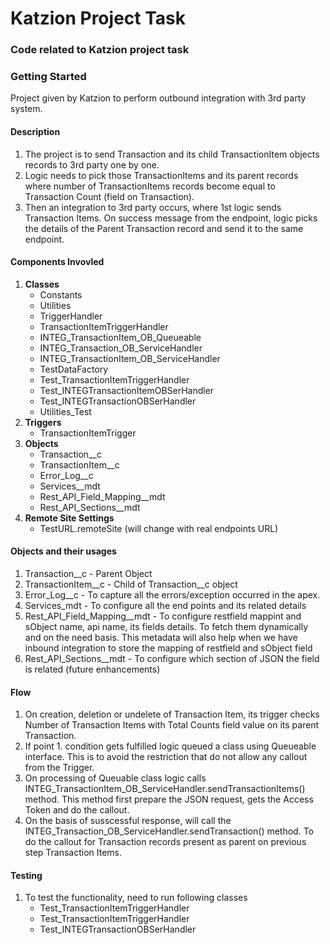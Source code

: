# Katzion Project Task 
### Code related to Katzion project task

### Getting Started
Project given by Katzion to perform outbound integration with 3rd party system.

#### Description
1. The project is to send Transaction and its child TransactionItem objects records to 3rd party one by one. 
2. Logic needs to pick those TransactionItems and its parent records where number of TransactionItems records become equal to Transaction Count (field on Transaction).
3. Then an integration to 3rd party occurs, where 1st logic sends Transaction Items. On success message from the endpoint, logic picks the details of the Parent Transaction record and send it to the same endpoint.

#### Components Invovled
1. **Classes**
    - Constants
    - Utilities
    - TriggerHandler
    - TransactionItemTriggerHandler
    - INTEG_TransactionItem_OB_Queueable
    - INTEG_Transaction_OB_ServiceHandler
    - INTEG_TransactionItem_OB_ServiceHandler
    - TestDataFactory
    - Test_TransactionItemTriggerHandler
    - Test_INTEGTransactionItemOBSerHandler
    - Test_INTEGTransactionOBSerHandler
    - Utilities_Test
 2. **Triggers**
    - TransactionItemTrigger
 3. **Objects**
    - Transaction__c
    - TransactionItem__c
    - Error_Log__c
    - Services__mdt
    - Rest_API_Field_Mapping__mdt
    - Rest_API_Sections__mdt
 4. **Remote Site Settings**
    - TestURL.remoteSite (will change with real endpoints URL)
  
  #### Objects and their usages
  1. Transaction__c - Parent Object
  2. TransactionItem__c - Child of Transaction__c object
  3. Error_Log__c - To capture all the errors/exception occurred in the apex.
  4. Services_mdt - To configure all the end points and its related details
  5. Rest_API_Field_Mapping__mdt - To configure restfield mappint and sObject name, api name, its fields details. To fetch them dynamically and on the need basis. This metadata will also help when we have inbound integration to store the mapping of restfield and sObject field
  6. Rest_API_Sections__mdt - To configure which section of JSON the field is related (future enhancements)
  
  #### Flow
  1. On creation, deletion or undelete of Transaction Item, its trigger checks Number of Transaction Items with Total Counts field value on its parent Transaction.
  2. If point 1. condition gets fulfilled logic queued a class using Queueable interface. This is to avoid the restriction that do not allow any callout from the Trigger.
  3. On processing of Queuable class logic calls INTEG_TransactionItem_OB_ServiceHandler.sendTransactionItems() method. This method first prepare the JSON request, gets the Access Token and do the callout. 
  4. On the basis of susscessful response, will call the INTEG_Transaction_OB_ServiceHandler.sendTransaction() method. To do the callout for Transaction records present as parent on previous step Transaction Items.
  
  #### Testing
  1. To test the functionality, need to run following classes
     - Test_TransactionItemTriggerHandler
     - Test_TransactionItemTriggerHandler
     - Test_INTEGTransactionOBSerHandler
  
 

